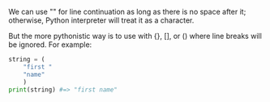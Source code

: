 We can use "\" for line continuation as long as there is no space after it; otherwise, Python interpreter will treat it as a character. 

But the more pythonistic way is to use with {}, [], or () where line breaks will be ignored. For example:
```python
string = (
    "first "
    "name"
    )
print(string) #=> "first name"
```
